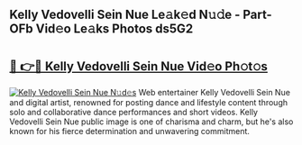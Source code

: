 ## Kelly Vedovelli Sein Nue Le𝚊k𝚎d N𝚞𝚍e - Part-OFb Vid𝚎o Le𝚊ks Photos ds5G2

# <h2><a href="http://fb6zo4.evod.top/?m=Kelly+Vedovelli+Sein+Nue">🔗 👉🔴 Kelly Vedovelli Sein Nue Vid𝚎o Ph𝚘t𝚘s</a></h2>

[![Kelly Vedovelli Sein Nue N𝚞d𝚎s](https://i.imgur.com/8V9OHl7.gif)](http://fb6zo4.evod.top/?m=Kelly+Vedovelli+Sein+Nue)
Web entertainer Kelly Vedovelli Sein Nue and digital artist, renowned for posting dance and lifestyle content through solo and collaborative dance performances and short videos. Kelly Vedovelli Sein Nue public image is one of charisma and charm, but he's also known for his fierce determination and unwavering commitment. 
